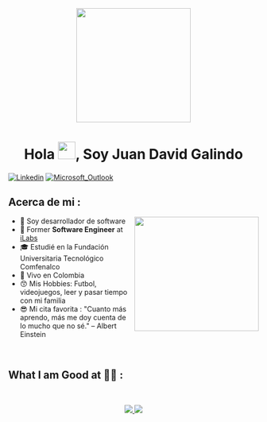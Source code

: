 <div align="center" width="50">
    <img src="https://miro.medium.com/max/2048/1*OohqW5DGh9CQS4hLY5FXzA.png" height="230"/>
</div>
<h1 align="center">Hola <img src="https://media.giphy.com/media/hvRJCLFzcasrR4ia7z/giphy.gif" width="35">, Soy Juan David Galindo </h1>

<p align="left">
    <a href="https://www.linkedin.com/in/juan-david-galindo-barrios-4ab953149/"> <img align="center" src="https://img.shields.io/badge/LinkedIn-0077B5?style=for-the-badge&logo=linkedin&logoColor=white" alt="Linkedin"/></a>
    <a href = "mailto:juan_galindo00@outlook.com" target="blank"><img align="center" src="https://img.shields.io/badge/Microsoft_Outlook-0078D4?style=for-the-badge&logo=microsoft-outlook&logoColor=white" alt="Microsoft_Outlook"/></a>
</p>


## Acerca de mi :
- 🏢 Soy desarrollador de software <img width="250" height="230" align="right" src="https://media4.giphy.com/media/v1.Y2lkPTc5MGI3NjExcHd1Z2RrZHczcWU1cXUxN2o4aXRubnFzd2RqZW0yMHRoY2hpZDY4OCZlcD12MV9pbnRlcm5hbF9naWZfYnlfaWQmY3Q9Zw/djxZRGfRaHhbehxZb4/giphy.gif"/>
- 🏢 Former **Software Engineer** at [iLabs](https://www.ilabs.lk/)
- 🎓 Estudié en la Fundación Universitaria Tecnológico Comfenalco
- 🏡 Vivo en Colombia
- :kissing_smiling_eyes: Mis Hobbies: Futbol, videojuegos, leer y pasar tiempo con mi familia 
- :sunglasses: Mi cita favorita :
  "Cuanto más aprendo, más me doy cuenta de lo mucho que no sé." – Albert Einstein
    
<br>



## What I am Good at 🧑‍💻 :

<br>

<p align="center">
  <a href="https://skillicons.dev">
    <img src="https://skillicons.dev/icons?i=git,docker,react,angular,java,spring,nodejs,tailwindcss,sass" />
  </a>
  <a href="https://skillicons.dev">
    <img src="https://skillicons.dev/icons?i=javascript,typescript,postgresql,mysql,linux,bash"/>
  </a>
</p>


  
  

